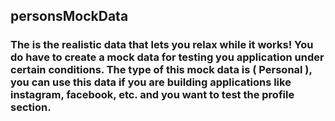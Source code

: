 ## personsMockData

### The is the realistic data that lets you relax while it works! You do have to create a mock data for testing you application under certain conditions. The type of this mock data is ( Personal ), you can use this data if you are building applications like instagram, facebook, etc. and you want to test the profile section.

